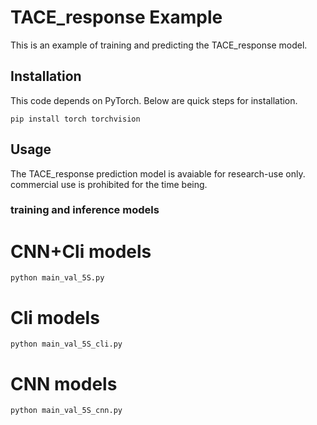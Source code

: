 # TACE_response Example

This is an example of training and predicting the TACE_response model.

## Installation
This code depends on PyTorch. Below are quick steps for installation. 

  ```pip install torch torchvision```
  
## Usage
The TACE_response prediction model is avaiable for research-use only. commercial use is prohibited for the time being. 

### training and inference models
  # CNN+Cli models
  ```python main_val_5S.py```
  # Cli models
  ```python main_val_5S_cli.py```
  # CNN models
  ```python main_val_5S_cnn.py```
